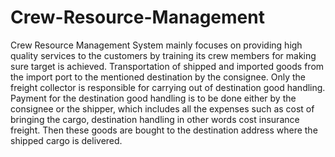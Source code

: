 # Crew-Resource-Management
Crew Resource Management System mainly focuses on providing high quality services to the customers by training its crew members for making sure target is achieved. Transportation of shipped and imported goods from the import port to the mentioned destination by the consignee.   Only the freight collector is responsible for carrying out of destination good handling. Payment for the destination good handling is to be done either by the consignee or the shipper, which includes all the expenses such as cost of bringing the cargo, destination handling in other words cost insurance freight. Then these goods are bought to the destination address where the shipped cargo is delivered.
